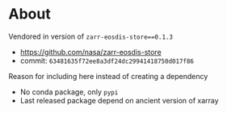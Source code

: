 About
=====

Vendored in version of `zarr-eosdis-store==0.1.3`

- <https://github.com/nasa/zarr-eosdis-store>
- commit: `63481635f72ee8a3df24dc29941418750d017f86`

Reason for including here instead of creating a dependency

- No conda package, only `pypi`
- Last released package depend on ancient version of xarray
